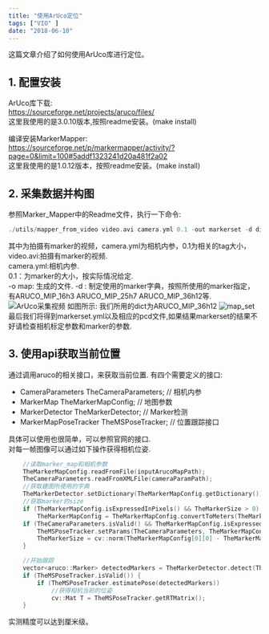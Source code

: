 ```yaml
---
title: "使用ArUco定位"
tags: ["VIO" ]
date: "2018-06-10"
---
```


这篇文章介绍了如何使用ArUco库进行定位。
<!--more-->

## 1. 配置安装

ArUco库下载:   
https://sourceforge.net/projects/aruco/files/  
这里我使用的是3.0.10版本,按照readme安装。(make install) 

编译安装MarkerMapper:   
https://sourceforge.net/p/markermapper/activity/?page=0&limit=100#5addf1323241d20a481f2a02  
这里我使用的是1.0.12版本，按照readme安装。(make install) 

## 2. 采集数据并构图
参照Marker_Mapper中的Readme文件，执行一下命令:
```cpp
./utils/mapper_from_video video.avi camera.yml 0.1 -out markerset -d dict
```
其中为拍摄有marker的视频，camera.yml为相机内参，0.1为相关的tag大小，
video.avi:拍摄有marker的视频.  
camera.yml:相机内参.  
0.1：为marker的大小，按实际情况给定.  
-o map: 生成的文件.
-d <dict>: 制定使用的marker字典，按照所使用的marker指定，有ARUCO_MIP_16h3 ARUCO_MIP_25h7 ARUCO_MIP_36h12等.  
![ArUco采集视频](/media/posts/ArUco/arUco_marker_1.png)
如图所示: 我们所用的dict为ARUCO_MIP_36h12
![map_set](/media/posts/ArUco/map_viewer_screenshot_10.06.2018.png)
最后我们将得到markerset.yml以及相应的pcd文件,如果结果markerset的结果不好请检查相机标定参数和marker的参数.

## 3. 使用api获取当前位置
通过调用aruco的相关接口，来获取当前位置.
有四个需要定义的接口:  

* CameraParameters TheCameraParameters;     // 相机内参
* MarkerMap TheMarkerMapConfig;             // 地图参数
* MarkerDetector TheMarkerDetector;         // Marker检测
* MarkerMapPoseTracker TheMSPoseTracker;    // 位置跟踪接口

具体可以使用也很简单，可以参照官网的接口.   
对每一帧图像可以通过如下操作获得相机位姿.
```cpp
    //读取marker_map和相机参数
    TheMarkerMapConfig.readFromFile(inputArucoMapPath); 
    TheCameraParameters.readFromXMLFile(cameraParamPath); 
    //获取建图所使用的字典
    TheMarkerDetector.setDictionary(TheMarkerMapConfig.getDictionary()); 
    //获取marker的size
    if (TheMarkerMapConfig.isExpressedInPixels() && TheMarkerSize > 0)
        TheMarkerMapConfig = TheMarkerMapConfig.convertToMeters(TheMarkerSize);
    if (TheCameraParameters.isValid() && TheMarkerMapConfig.isExpressedInMeters()) {
        TheMSPoseTracker.setParams(TheCameraParameters, TheMarkerMapConfig);
        TheMarkerSize = cv::norm(TheMarkerMapConfig[0][0] - TheMarkerMapConfig[0][1]);
    }

    //开始跟踪
    vector<aruco::Marker> detectedMarkers = TheMarkerDetector.detect(TheInputImage);
    if (TheMSPoseTracker.isValid()) {
        if (TheMSPoseTracker.estimatePose(detectedMarkers)) 
            //获得相机当前的位姿
            cv::Mat T = TheMSPoseTracker.getRTMatrix(); 
    }
```
实测精度可以达到厘米级。
